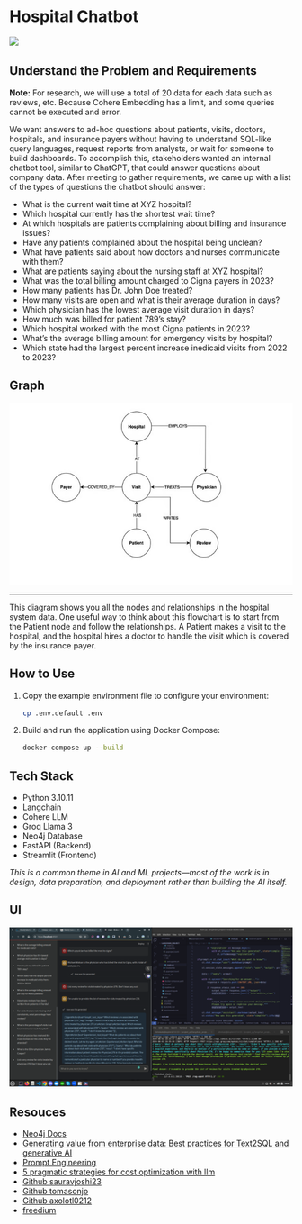 # Hospital Chatbot
<img src="img/llm.avif">

## Understand the Problem and Requirements
**Note:** For research, we will use a total of 20 data for each data such as reviews, etc. Because Cohere Embedding has a limit, and some queries cannot be executed and error.

We want answers to ad-hoc questions about patients, visits, doctors, hospitals, and insurance payers without having to understand SQL-like query languages, request reports from analysts, or wait for someone to build dashboards.
To accomplish this, stakeholders wanted an internal chatbot tool, similar to ChatGPT, that could answer questions about company data. After meeting to gather requirements, we came up with a list of the types of questions the chatbot should answer:

- What is the current wait time at XYZ hospital?
- Which hospital currently has the shortest wait time?
- At which hospitals are patients complaining about billing and insurance issues?
- Have any patients complained about the hospital being unclean?
- What have patients said about how doctors and nurses communicate with them?
- What are patients saying about the nursing staff at XYZ hospital?
- What was the total billing amount charged to Cigna payers in 2023?
- How many patients has Dr. John Doe treated?
- How many visits are open and what is their average duration in days?
- Which physician has the lowest average visit duration in days?
- How much was billed for patient 789’s stay?
- Which hospital worked with the most Cigna patients in 2023?
- What’s the average billing amount for emergency visits by hospital?
- Which state had the largest percent increase inedicaid visits from 2022 to 2023?

## Graph 
<img src="img/nodes.png">

------

This diagram shows you all the nodes and relationships in the hospital system data. One useful way to think about this flowchart is to start from the Patient node and follow the relationships. A Patient makes a visit to the hospital, and the hospital hires a doctor to handle the visit which is covered by the insurance payer. 

## How to Use
1. Copy the example environment file to configure your environment:
    ```bash
    cp .env.default .env
    ```
2. Build and run the application using Docker Compose:
    ```bash
    docker-compose up --build
    ```

## Tech Stack
- Python 3.10.11
- Langchain
- Cohere LLM
- Groq Llama 3 
- Neo4j Database
- FastAPI (Backend)
- Streamlit (Frontend)

*This is a common theme in AI and ML projects—most of the work is in design, data preparation, and deployment rather than building the AI itself.*

## UI
<img src="img/chatbot.png">

## Resouces
- [Neo4j Docs](https://neo4j.com/docs/getting-started/cypher-intro/cypher-sql/)
- [Generating value from enterprise data: Best practices for Text2SQL and generative AI](https://aws.amazon.com/blogs/machine-learning/generating-value-from-enterprise-data-best-practices-for-text2sql-and-generative-ai/#:~:text=You%20can%20use%20supervised%20fine,prompt%20the%20target%20SQL%20syntax.)
- [Prompt Engineering](https://realpython.com/practical-prompt-engineering/)
- [5 pragmatic strategies for cost optimization with llm](https://www.metadocs.co/2024/04/03/5-pragmatic-strategies-for-cost-optimization-with-llm/)
- [Github sauravjoshi23](https://github.com/sauravjoshi23/towards-agi/)
- [Github tomasonjo](https://github.com/tomasonjo/langchain2neo4j)
- [Github axolotl0212](https://github.com/axolotl0212/langchain-neo4j-knowledge-graph-demo)
- [freedium](https://freedium.cfd/https://medium.com/microsoftazure/introducing-graphrag-with-langchain-and-neo4j-90446df17c1e)